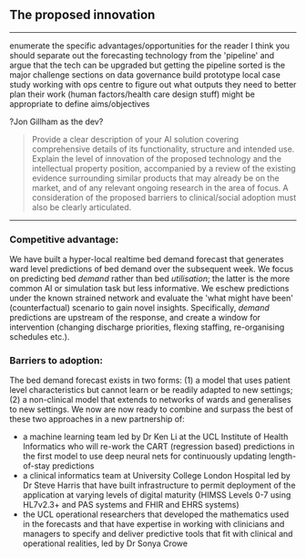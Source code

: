## The proposed innovation

---
enumerate the specific advantages/opportunities for the reader
I think you should separate out the forecasting technology from the 'pipeline' and argue that the tech can be upgraded but getting the pipeline sorted is the major challenge
sections on data governance
build prototype local case study working with ops centre to figure out what outputs they need to better plan their work (human factors/health care design stuff)
might be appropriate to define aims/objectives

?Jon Gillham as the dev?

> Provide a clear description of your AI solution covering comprehensive details of its functionality, structure and intended use. Explain the level of innovation of the proposed technology and the intellectual property position, accompanied by a review of the existing evidence surrounding similar products that may already be on the market, and of any relevant ongoing research in the area of focus. A consideration of the proposed barriers to clinical/social adoption must also be clearly articulated.
---

### Competitive advantage: 
We have built a hyper-local realtime bed demand forecast that generates ward level predictions of bed demand over the subsequent week. 
We focus on predicting bed *demand* rather than bed *utilisation*; the latter is the more common AI or simulation task but less informative. We eschew predictions under the known strained network and evaluate the 'what might have been' (counterfactual) scenario to gain novel insights.  Specifically, *demand* predictions are upstream of the response, and create a window for intervention (changing discharge priorities, flexing staffing, re-organising schedules etc.).  

### Barriers to adoption: 
The bed demand forecast exists in two forms: (1) a model that uses patient level characteristics but cannot learn or be readily adapted to new settings; (2) a non-clinical model that extends to networks of wards and generalises to new settings. We now are now ready to combine and surpass the best of these two approaches in a new partnership of:
- a machine learning team led by Dr Ken Li at the UCL Institute of Health Informatics who will re-work the CART (regression based) predictions in the first model to use deep neural nets for continuously updating length-of-stay predictions
- a clinical informatics team at University College London Hospital led by Dr Steve Harris that have built infrastructure to permit deployment of the application at varying levels of digital maturity (HIMSS Levels 0-7 using HL7v2.3+ and PAS systems and FHIR and EHRS systems)
- the UCL operational researchers that developed the mathematics used in the forecasts and that have expertise in working with clinicians and managers to specify and deliver predictive tools that fit with clinical and operational realities, led by Dr Sonya Crowe